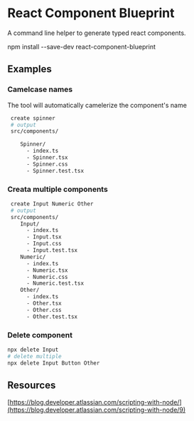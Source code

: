 # React Component Blueprint

A command line helper to generate typed react components.

npm install --save-dev react-component-blueprint

## Examples

### Camelcase names

The tool will automatically camelerize the component's name

```bash
 create spinner
 # output
 src/components/

    Spinner/
      - index.ts
      - Spinner.tsx
      - Spinner.css
      - Spinner.test.tsx
```

### Creata multiple components

```bash
 create Input Numeric Other
 # output
 src/components/
    Input/
      - index.ts
      - Input.tsx
      - Input.css
      - Input.test.tsx
    Numeric/
      - index.ts
      - Numeric.tsx
      - Numeric.css
      - Numeric.test.tsx
    Other/
      - index.ts
      - Other.tsx
      - Other.css
      - Other.test.tsx
```

### Delete component

```bash
npx delete Input
# delete multiple
npx delete Input Button Other 
```
## Resources 

[https://blog.developer.atlassian.com/scripting-with-node/](https://blog.developer.atlassian.com/scripting-with-node/9)